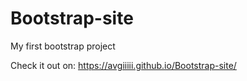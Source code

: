 # Bootstrap-site
My first bootstrap project

Check it out on: https://avgiiiii.github.io/Bootstrap-site/
